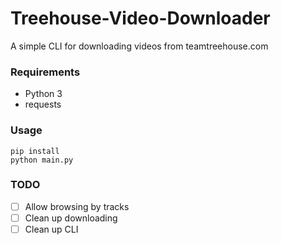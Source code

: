 # Treehouse-Video-Downloader

A simple CLI for downloading videos from teamtreehouse.com

### Requirements ###
- Python 3
- requests


### Usage ###
```
pip install
python main.py
```

### TODO
- [ ] Allow browsing by tracks
- [ ] Clean up downloading
- [ ] Clean up CLI
